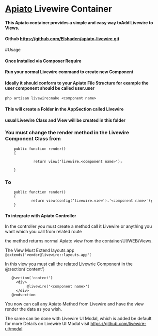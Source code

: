 # [Apiato](https://github.com/apiato/apiato) Livewire Container

#### This Apiato container provides a simple and easy way toAdd Livewire to Views.

#### Github https://github.com/Elshaden/apiato-livewire.git

#Usage

#### Once Installed via Composer Require

#### Run your normal  Livewire command to create new Component

#### Ideally it should conform to your Apiato File Structure for example the user component should be called  user.user


`
php artisan livewire:make <component name>
`

#### This will create a Folder in the AppSection called  Livewire
#### usual Livewire Class and View will be created in this folder

### You must change  the render method in the Livewire Component Class   from

```
    public function render()
    {

             return view('livewire.<component name>');

    }
```
### To

```
    public function render()
    {
            return view(config('livewire.view').'<component name>');
    }
```
      

#### To integrate with Apiato Controller
  In the controller you must create a method call it Livewire or anything you want  which you call from related route

 the method returns normal Apiato view from the container/UI/WEB/Views.

 The View Must Extend layouts.app 
 `@extends('vendor@livewire::layouts.app')`

 In this view you must call the related Livewrie Component in the @section('content') 
 ```
    @section('content')
      <div>
           @livewire('<component name>')
      </div>
    @endsection
```


 You now can call any Apiato Method from Livewire and have the view render the data as you wish.  

The same can be done with Livewire UI Modal, which is added be default
for more Details on Livewire UI Modal visit  https://github.com/livewire-ui/modal
   
   
    







